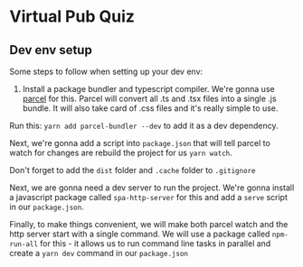 # Virtual Pub Quiz

## Dev env setup

Some steps to follow when setting up your dev env:

1. Install a package bundler and typescript compiler. We're gonna use [parcel](https://parceljs.org) for this. Parcel will convert all .ts and .tsx files into a single .js bundle. It will also take card of .css files and it's really simple to use.

Run this: `yarn add parcel-bundler --dev` to add it as a dev dependency.

Next, we're gonna add a script into `package.json` that will tell parcel to watch for changes are rebuild the project for us `yarn watch`.

Don't forget to add the `dist` folder and `.cache` folder to `.gitignore`

Next, we are gonna need a dev server to run the project. We're gonna install a javascript package called `spa-http-server` for this and add a `serve` script in our `package.json`.

Finally, to make things convenient, we will make both parcel watch and the http server start with a single command. We will use a package called `npm-run-all` for this - it allows us to run command line tasks in parallel and create a `yarn dev` command in our `package.json`
